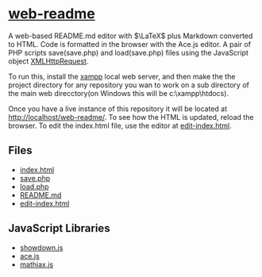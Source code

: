 # [web-readme](https://github.com/lafefspietz/web-readme/)

A web-based README.md editor with $\LaTeX$ plus Markdown converted to HTML.  Code is formatted in the browser with the Ace.js editor.  A pair of PHP scripts save(save.php) and load(save.php) files using the JavaScript object [XMLHttpRequest](https://developer.mozilla.org/en-US/docs/Web/API/XMLHttpRequest). 

To run this, install the [xampp](https://www.apachefriends.org/) local web server, and then make the the project directory for any repository you wan to work on a sub directory of the main web direcctory(on Windows this will be c:\xampp\htdocs\). 

Once you have a live instance of this repository it will be located at [http://localhost/web-readme/](http://localhost/web-readme/). To see how the HTML is updated, reload the browser.  To edit the index.html file, use the editor at [edit-index.html](edit-index.html).

## Files

 - [index.html](index.html)
 - [save.php](save.php)
 - [load.php](load.php)
 - [README.md](README.md)
 - [edit-index.html](edit-index.html)

## JavaScript Libraries

 - [showdown.js](https://showdownjs.com/)
 - [ace.js](https://ace.c9.io/)
 - [mathjax.js](https://www.mathjax.org/)

